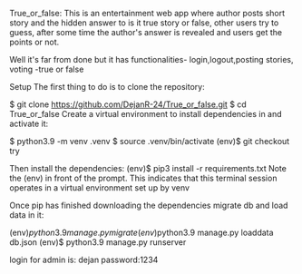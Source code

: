 True_or_false: This is an entertainment web app where author posts short story and the hidden answer to is it true story or false, other users try to guess, after some time the author's answer is revealed and users get the points or not.

Well it's far from done but it has functionalities- login,logout,posting stories, voting -true or false 


Setup
The first thing to do is to clone the repository:

$ git clone https://github.com/DejanR-24/True_or_false.git
$ cd True_or_false
Create a virtual environment to install dependencies in and activate it:

$ python3.9 -m venv .venv
$ source .venv/bin/activate
(env)$ git checkout try

Then install the dependencies:
(env)$ pip3 install -r requirements.txt
Note the (env) in front of the prompt. This indicates that this terminal session operates in a virtual environment set up by venv

Once pip has finished downloading the dependencies migrate db and load data in it:

(env)$python3.9 manage.py migrate
(env)$python3.9 manage.py loaddata db.json
(env)$ python3.9 manage.py runserver

login for admin is: dejan
password:1234

